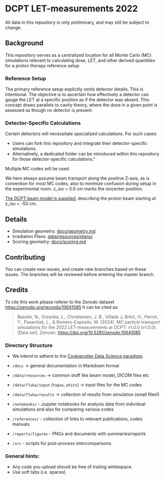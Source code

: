 # DCPT LET-measurements 2022
All data in this repository is only preliminary, and may still be subject to change.


## Background
This repository serves as a centralized location for all Monte Carlo (MC) simulations relevant to calculating dose, LET, and other derived quantities for a proton therapy reference setup.


### Reference Setup
The primary reference setup explicitly omits detector details. This is intentional. The objective is to ascertain how effectively a detector can gauge the LET at a specific position as if the detector was absent. This concept draws parallels to cavity theory, where the dose in a given point is assessed as though no detector is present.


### Detector-Specific Calculations
Certain detectors will necessitate specialized calculations. For such cases:

- Users can fork this repository and integrate their detector-specific simulations.
- Alternatively, a dedicated folder can be introduced within this repository for those detector-specific calculations."

Multiple MC codes will be used.

We here always assume beam transport along the positive Z-axis, as is convention for most MC codes, also to minimize confusion during setup in the experimental room. z_iso = 0.0 cm marks the isocenter position.

[The DCPT beam model is supplied](data/resources/dcpt_beam_model), describing the proton beam starting at z_iso = -50 cm.


## Details
- Simulation geometry: [docs/geometry.md](docs/geometry.md)
- Irradiation Plans: [data/resources/plans/](data/resources/plans/)
- Scoring geometry: [docs/scoring.md](docs/scoring.md)


## Contributing
You can create new issues, and create new branches based on these issues.
The branches will be reviewed before entering the master branch.

## Credits

To cite this work please referer to the Zenodo dataset https://zenodo.org/records/10641085
It can be cited as:

> Bassler, N., Grzanka, L., Christensen, J. B., Villads J, Brkić, H., Perrot, Y., Pasariček, L., & Romero-Expósito, M. (2024). MC particle transport simulations for the 2022 LET-measurements at DCPT: v1.0.0 (v1.0.0) [Data set]. Zenodo. https://doi.org/10.5281/zenodo.10641085

### Directory Structure
- We intend to adhere to the [Cookiecutter Data Science paradigm](https://drivendata.github.io/cookiecutter-data-science/).

- `/docs` -> general documentation in Markdown format
- `/data/resources` -> common stuff like beam model, DICOM files etc
- `/data/fluka/input`  (`topas`, `phits`) -> input files for the MC codes
- `/data/fluka/results` -> collection of results from simulation (small files!)
- `/notebooks/` - Jupyter notebooks for analysis data from individual simulations and also for comparing various codes
- `/references/` - collection of links to relevant publications, codes manuals
- `/reports/figures` - PNGs and documents with summaries/reports
- `/src` - scripts for post-process intercomparisons

### General hints:
- Any code you upload should be free of trailing whitespace.
- Use soft tabs (i.e. spaces)
